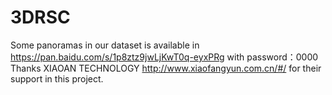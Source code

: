 # 3DRSC

Some panoramas  in our dataset is available in https://pan.baidu.com/s/1p8ztz9jwLjKwT0q-eyxPRg with password：0000 
Thanks XIAOAN TECHNOLOGY http://www.xiaofangyun.com.cn/#/ for their support in this project.
